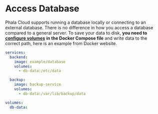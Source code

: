 # Access Database

Phala Cloud supports running a database locally or connecting to an external database. There is no difference in how you access a database compared to a general server. To save your data to disk, **you need to** [**configure volumes**](https://docs.docker.com/reference/compose-file/volumes/) **in the Docker Compose file** and write data to the correct path, here is an example from Docker website.

```yaml
services:
  backend:
    image: example/database
    volumes:
      - db-data:/etc/data

  backup:
    image: backup-service
    volumes:
      - db-data:/var/lib/backup/data

volumes:
  db-data:
```
